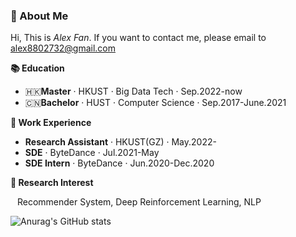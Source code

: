 ### 🥤 About Me
Hi, This is *Alex Fan*. If you want to contact me, please email to [alex8802732@gmail.com](alex8802732@gmail.com)

**📚 Education**
- 🇭🇰**Master** · HKUST · Big Data Tech · Sep.2022-now  
- 🇨🇳**Bachelor** · HUST · Computer Science · Sep.2017-June.2021

**🚀 Work Experience**

- **Research Assistant** · HKUST(GZ) · May.2022-
- **SDE** · ByteDance · Jul.2021-May
- **SDE Intern** · ByteDance · Jun.2020-Dec.2020

**🔬 Research Interest**

&ensp; Recommender System, Deep Reinforcement Learning, NLP

![Anurag's GitHub stats](https://github-readme-stats.vercel.app/api?username=AlexFanw&show_icons=true)

